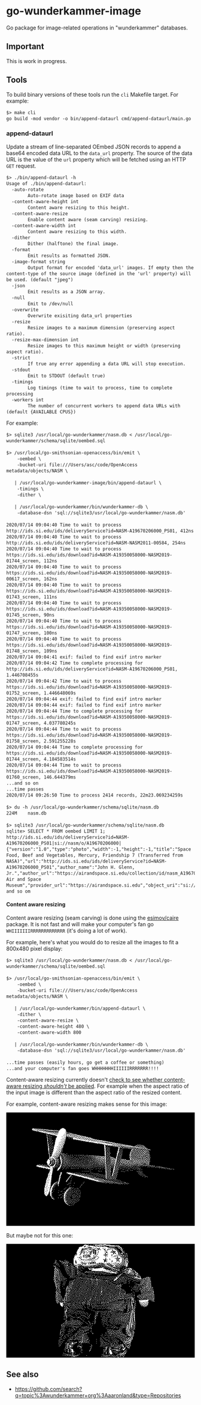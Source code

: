 # go-wunderkammer-image

Go package for image-related operations in "wunderkammer" databases. 

## Important

This is work in progress.

## Tools

To build binary versions of these tools run the `cli` Makefile target. For example:

```
$> make cli
go build -mod vendor -o bin/append-dataurl cmd/append-dataurl/main.go
```

### append-dataurl

Update a stream of line-separated OEmbed JSON records to append a base64 encoded data URL to the `data_url` property. The source of the data URL is the value of the `url` property which will be fetched using an HTTP `GET` request.

```
$> ./bin/append-dataurl -h
Usage of ./bin/append-dataurl:
  -auto-rotate
    	Auto-rotate image based on EXIF data
  -content-aware-height int
    	Content aware resizing to this height.
  -content-aware-resize
    	Enable content aware (seam carving) resizing.
  -content-aware-width int
    	Content aware resizing to this width.
  -dither
    	Dither (halftone) the final image.
  -format
    	Emit results as formatted JSON.
  -image-format string
    	Output format for encoded 'data_url' images. If empty then the content-type of the source image (defined in the 'url' property) will be used. (default "jpeg")
  -json
    	Emit results as a JSON array.
  -null
    	Emit to /dev/null
  -overwrite
    	Overwrite exisiting data_url properties
  -resize
    	Resize images to a maximum dimension (preserving aspect ratio).
  -resize-max-dimension int
    	Resize images to this maximum height or width (preserving aspect ratio).
  -strict
    	If true any error appending a data URL will stop execution.
  -stdout
    	Emit to STDOUT (default true)
  -timings
    	Log timings (time to wait to process, time to complete processing
  -workers int
    	The number of concurrent workers to append data URLs with (default {AVAILABLE CPUS})	
```

For example:

```
$> sqlite3 /usr/local/go-wunderkammer/nasm.db < /usr/local/go-wunderkammer/schema/sqlite/oembed.sql

$> /usr/local/go-smithsonian-openaccess/bin/emit \
	-oembed \
	-bucket-uri file:///Users/asc/code/OpenAccess metadata/objects/NASM \

   | /usr/local/go-wunderkammer-image/bin/append-dataurl \
	-timings \
	-dither \

   | /usr/local/go-wunderkammer/bin/wunderkammer-db \
	-database-dsn 'sql://sqlite3/usr/local/go-wunderkammer/nasm.db'

2020/07/14 09:04:40 Time to wait to process http://ids.si.edu/ids/deliveryService?id=NASM-A19670206000_PS01, 412ns
2020/07/14 09:04:40 Time to wait to process http://ids.si.edu/ids/deliveryService?id=NASM-NASM2011-00584, 254ns
2020/07/14 09:04:40 Time to wait to process https://ids.si.edu/ids/download?id=NASM-A19350058000-NASM2019-01744_screen, 112ns
2020/07/14 09:04:40 Time to wait to process https://ids.si.edu/ids/download?id=NASM-A19350058000-NASM2019-00617_screen, 162ns
2020/07/14 09:04:40 Time to wait to process https://ids.si.edu/ids/download?id=NASM-A19350058000-NASM2019-01743_screen, 111ns
2020/07/14 09:04:40 Time to wait to process https://ids.si.edu/ids/download?id=NASM-A19350058000-NASM2019-01745_screen, 90ns
2020/07/14 09:04:40 Time to wait to process https://ids.si.edu/ids/download?id=NASM-A19350058000-NASM2019-01747_screen, 100ns
2020/07/14 09:04:40 Time to wait to process https://ids.si.edu/ids/download?id=NASM-A19350058000-NASM2019-01748_screen, 109ns
2020/07/14 09:04:41 exif: failed to find exif intro marker
2020/07/14 09:04:42 Time to complete processing for http://ids.si.edu/ids/deliveryService?id=NASM-A19670206000_PS01, 1.446708455s
2020/07/14 09:04:42 Time to wait to process https://ids.si.edu/ids/download?id=NASM-A19350058000-NASM2019-01752_screen, 1.446648069s
2020/07/14 09:04:44 exif: failed to find exif intro marker
2020/07/14 09:04:44 exif: failed to find exif intro marker
2020/07/14 09:04:44 Time to complete processing for https://ids.si.edu/ids/download?id=NASM-A19350058000-NASM2019-01747_screen, 4.037780245s
2020/07/14 09:04:44 Time to wait to process https://ids.si.edu/ids/download?id=NASM-A19350058000-NASM2019-01758_screen, 2.591255228s
2020/07/14 09:04:44 Time to complete processing for https://ids.si.edu/ids/download?id=NASM-A19350058000-NASM2019-01744_screen, 4.184583514s
2020/07/14 09:04:44 Time to wait to process https://ids.si.edu/ids/download?id=NASM-A19350058000-NASM2019-01760_screen, 146.644379ms
...and so on
...time passes
2020/07/14 09:26:50 Time to process 2414 records, 22m23.069234259s

$> du -h /usr/local/go-wunderkammer/schema/sqlite/nasm.db
224M	nasm.db

$> sqlite3 /usr/local/go-wunderkammer/schema/sqlite/nasm.db
sqlite> SELECT * FROM oembed LIMIT 1;
http://ids.si.edu/ids/deliveryService?id=NASM-A19670206000_PS01|si://nasm/o/A19670206000|{"version":"1.0","type":"photo","width":-1,"height":-1,"title":"Space Food, Beef and Vegetables, Mercury, Friendship 7 (Transferred from NASA)","url":"http://ids.si.edu/ids/deliveryService?id=NASM-A19670206000_PS01","author_name":"John H. Glenn, Jr.","author_url":"https://airandspace.si.edu/collection/id/nasm_A19670206000","provider_name":"National Air and Space Museum","provider_url":"https://airandspace.si.edu","object_uri":"si://nasm/o/A19670206000","data_url":"data:image/jpeg;base64,R0lGODlhTgTQB4cAAAAAAAAARAAAiAAAzABEAA... and so om
```

#### Content aware resizing

Content aware resizing (seam carving) is done using the [esimov/caire](https://github.com/esimov/caire) package. It is not fast and will make your computer's fan go `WHIIIIIIIRRRRRRRRRRRRR` (it's doing a lot of work).

For example, here's what you would do to resize all the images to fit a 800x480 pixel display:

```
$> sqlite3 /usr/local/go-wunderkammer/nasm.db < /usr/local/go-wunderkammer/schema/sqlite/oembed.sql

$> /usr/local/go-smithsonian-openaccess/bin/emit \
	-oembed \
	-bucket-uri file:///Users/asc/code/OpenAccess metadata/objects/NASM \

   | /usr/local/go-wunderkammer/bin/append-dataurl \
	-dither \
	-content-aware-resize \
	-content-aware-height 480 \
	-content-aware-width 800

   | /usr/local/go-wunderkammer/bin/wunderkammer-db \
	-database-dsn 'sql://sqlite3/usr/local/go-wunderkammer/nasm.db'

...time passes (easily hours, go get a coffee or something)
...and your computer's fan goes WHHHHHHHIIIIIIRRRRRRR!!!!
```

Content-aware resizing currently doesn't [check to see whether content-aware resizing _shouldn't_ be applied](https://github.com/aaronland/go-wunderkammer/issues/1). For example when the aspect ratio of the input image is different than the aspect ratio of the resized content.

For example, content-aware resizing makes sense for this image:

![](docs/images/nasm-plane.jpg)

But maybe not for this one:

![](docs/images/nasm-suit.jpg)

## See also

* https://github.com/search?q=topic%3Awunderkammer+org%3Aaaronland&type=Repositories